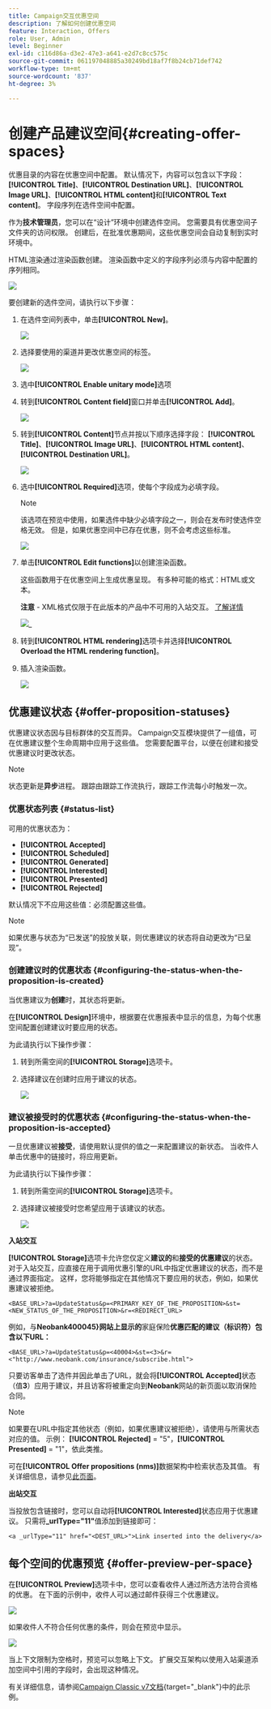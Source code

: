 ```yaml
---
title: Campaign交互优惠空间
description: 了解如何创建优惠空间
feature: Interaction, Offers
role: User, Admin
level: Beginner
exl-id: c116d86a-d3e2-47e3-a641-e2d7c8cc575c
source-git-commit: 061197048885a30249bd18af7f8b24cb71def742
workflow-type: tm+mt
source-wordcount: '837'
ht-degree: 3%

---
```


# 创建产品建议空间{#creating-offer-spaces}

优惠目录的内容在优惠空间中配置。 默认情况下，内容可以包含以下字段： **[!UICONTROL Title]**、**[!UICONTROL Destination URL]**、**[!UICONTROL Image URL]**、**[!UICONTROL HTML content]**&#x200B;和&#x200B;**[!UICONTROL Text content]**。 字段序列在选件空间中配置。

作为&#x200B;**技术管理员**，您可以在“设计”环境中创建选件空间。 您需要具有优惠空间子文件夹的访问权限。 创建后，在批准优惠期间，这些优惠空间会自动复制到实时环境中。

HTML渲染通过渲染函数创建。 渲染函数中定义的字段序列必须与内容中配置的序列相同。

![](assets/offer_space_create_009.png)

要创建新的选件空间，请执行以下步骤：

1. 在选件空间列表中，单击&#x200B;**[!UICONTROL New]**。

   ![](assets/offer_space_create_001.png)

1. 选择要使用的渠道并更改优惠空间的标签。

   ![](assets/offer_space_create_002.png)

1. 选中&#x200B;**[!UICONTROL Enable unitary mode]**&#x200B;选项

1. 转到&#x200B;**[!UICONTROL Content field]**&#x200B;窗口并单击&#x200B;**[!UICONTROL Add]**。

   ![](assets/offer_space_create_003.png)

1. 转到&#x200B;**[!UICONTROL Content]**&#x200B;节点并按以下顺序选择字段： **[!UICONTROL Title]**、**[!UICONTROL Image URL]**、**[!UICONTROL HTML content]**、**[!UICONTROL Destination URL]**。

   ![](assets/offer_space_create_004.png)

1. 选中&#x200B;**[!UICONTROL Required]**&#x200B;选项，使每个字段成为必填字段。

   >[!NOTE]
   >
   >该选项在预览中使用，如果选件中缺少必填字段之一，则会在发布时使选件空格无效。 但是，如果优惠空间中已存在优惠，则不会考虑这些标准。

   ![](assets/offer_space_create_005.png)

1. 单击&#x200B;**[!UICONTROL Edit functions]**&#x200B;以创建渲染函数。

   这些函数用于在优惠空间上生成优惠呈现。 有多种可能的格式：HTML或文本。

   **注意** - XML格式仅限于在此版本的产品中不可用的入站交互。 [了解详情](../start/v7-to-v8.md#gs-unavailable-features)

   ![](assets/offer_space_create_006.png)_

1. 转到&#x200B;**[!UICONTROL HTML rendering]**&#x200B;选项卡并选择&#x200B;**[!UICONTROL Overload the HTML rendering function]**。
1. 插入渲染函数。

   ![](assets/offer_space_create_007.png)

## 优惠建议状态 {#offer-proposition-statuses}

优惠建议状态因与目标群体的交互而异。 Campaign交互模块提供了一组值，可在优惠建议整个生命周期中应用于这些值。 您需要配置平台，以便在创建和接受优惠建议时更改状态。

>[!NOTE]
>
>状态更新是&#x200B;**异步**&#x200B;进程。 跟踪由跟踪工作流执行，跟踪工作流每小时触发一次。

### 优惠状态列表 {#status-list}

可用的优惠状态为：

* **[!UICONTROL Accepted]**
* **[!UICONTROL Scheduled]**
* **[!UICONTROL Generated]**
* **[!UICONTROL Interested]**
* **[!UICONTROL Presented]**
* **[!UICONTROL Rejected]**

默认情况下不应用这些值：必须配置这些值。

>[!NOTE]
>
>如果优惠与状态为“已发送”的投放关联，则优惠建议的状态将自动更改为“已呈现”。

### 创建建议时的优惠状态 {#configuring-the-status-when-the-proposition-is-created}

当优惠建议为&#x200B;**创建**&#x200B;时，其状态将更新。

在&#x200B;**[!UICONTROL Design]**&#x200B;环境中，根据要在优惠报表中显示的信息，为每个优惠空间配置创建建议时要应用的状态。

为此请执行以下操作步骤：

1. 转到所需空间的&#x200B;**[!UICONTROL Storage]**&#x200B;选项卡。
1. 选择建议在创建时应用于建议的状态。

   ![](assets/offer_update_status_001.png)

### 建议被接受时的优惠状态 {#configuring-the-status-when-the-proposition-is-accepted}

一旦优惠建议被&#x200B;**接受**，请使用默认提供的值之一来配置建议的新状态。 当收件人单击优惠中的链接时，将应用更新。

为此请执行以下操作步骤：

1. 转到所需空间的&#x200B;**[!UICONTROL Storage]**&#x200B;选项卡。
1. 选择建议被接受时您希望应用于该建议的状态。

   ![](assets/offer_update_status_002.png)


**入站交互**

**[!UICONTROL Storage]**&#x200B;选项卡允许您仅定义&#x200B;**建议的**&#x200B;和&#x200B;**接受的优惠建议**&#x200B;的状态。 对于入站交互，应直接在用于调用优惠引擎的URL中指定优惠建议的状态，而不是通过界面指定。 这样，您将能够指定在其他情况下要应用的状态，例如，如果优惠建议被拒绝。

```
<BASE_URL>?a=UpdateStatus&p=<PRIMARY_KEY_OF_THE_PROPOSITION>&st=<NEW_STATUS_OF_THE_PROPOSITION>&r=<REDIRECT_URL>
```

例如，与&#x200B;**Neobank400045&rbrace;网站上显示的**&#x200B;家庭保险&#x200B;**优惠匹配的建议（标识符**&#x200B;**）包含以下URL：**

```
<BASE_URL>?a=UpdateStatus&p=<40004>&st=<3>&r=<"http://www.neobank.com/insurance/subscribe.html">
```

只要访客单击了选件并因此单击了URL，就会将&#x200B;**[!UICONTROL Accepted]**&#x200B;状态（值&#x200B;**3**）应用于建议，并且访客将被重定向到&#x200B;**Neobank**&#x200B;网站的新页面以取消保险合同。

>[!NOTE]
>
>如果要在URL中指定其他状态（例如，如果优惠建议被拒绝），请使用与所需状态对应的值。 示例： **[!UICONTROL Rejected]** = &quot;5&quot;，**[!UICONTROL Presented]** = &quot;1&quot;，依此类推。
>
>可在&#x200B;**[!UICONTROL Offer propositions (nms)]**&#x200B;数据架构中检索状态及其值。 有关详细信息，请参见[此页面](../dev/create-schema.md)。

**出站交互**

当投放包含链接时，您可以自动将&#x200B;**[!UICONTROL Interested]**&#x200B;状态应用于优惠建议。 只需将&#x200B;**_urlType=&quot;11&quot;**&#x200B;值添加到链接即可：

```
<a _urlType="11" href="<DEST_URL>">Link inserted into the delivery</a>
```

## 每个空间的优惠预览 {#offer-preview-per-space}

在&#x200B;**[!UICONTROL Preview]**&#x200B;选项卡中，您可以查看收件人通过所选方法符合资格的优惠。 在下面的示例中，收件人可以通过邮件获得三个优惠建议。

![](assets/offer_space_overview_002.png)

如果收件人不符合任何优惠的条件，则会在预览中显示。

![](assets/offer_space_overview_001.png)


当上下文限制为空格时，预览可以忽略上下文。 扩展交互架构以使用入站渠道添加空间中引用的字段时，会出现这种情况。

有关详细信息，请参阅[Campaign Classic v7文档](https://experienceleague.adobe.com/docs/campaign-classic/using/managing-offers/advanced-parameters/extension-example.html){target="_blank"}中的此示例。